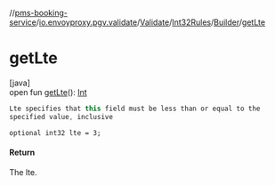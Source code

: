 //[pms-booking-service](../../../../../index.md)/[io.envoyproxy.pgv.validate](../../../index.md)/[Validate](../../index.md)/[Int32Rules](../index.md)/[Builder](index.md)/[getLte](get-lte.md)

# getLte

[java]\
open fun [getLte](get-lte.md)(): [Int](https://kotlinlang.org/api/core/kotlin-stdlib/kotlin/-int/index.html)

```kotlin
Lte specifies that this field must be less than or equal to the
specified value, inclusive

```
`optional int32 lte = 3;`

#### Return

The lte.